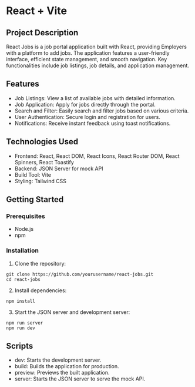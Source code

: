 # React + Vite

## Project Description

React Jobs is a job portal application built with React, providing Employers with a platform to add jobs. The application features a 
user-friendly interface, efficient state management, and smooth navigation. Key functionalities include job listings, job details, 
and application management.

## Features

* Job Listings: View a list of available jobs with detailed information.
* Job Application: Apply for jobs directly through the portal.
* Search and Filter: Easily search and filter jobs based on various criteria.
* User Authentication: Secure login and registration for users.
* Notifications: Receive instant feedback using toast notifications.

## Technologies Used

* Frontend: React, React DOM, React Icons, React Router DOM, React Spinners, React Toastify
* Backend: JSON Server for mock API
* Build Tool: Vite
* Styling: Tailwind CSS

## Getting Started
### Prerequisites

* Node.js
* npm

### Installation

1. Clone the repository:
```
git clone https://github.com/yourusername/react-jobs.git
cd react-jobs
```

2. Install dependencies:
```
npm install
```

3. Start the JSON server and development server:
```
npm run server
npm run dev
```

## Scripts

* dev: Starts the development server.
* build: Builds the application for production.
* preview: Previews the built application.
* server: Starts the JSON server to serve the mock API.
